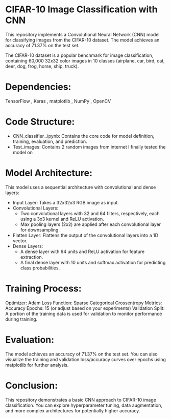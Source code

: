 # CIFAR-10 Image Classification with CNN 

This repository implements a Convolutional Neural Network (CNN) model for classifying images from the CIFAR-10 dataset. The model achieves an accuracy of 71.37% on the test set.

The CIFAR-10 dataset is a popular benchmark for image classification, containing 60,000 32x32 color images in 10 classes (airplane, car, bird, cat, deer, dog, frog, horse, ship, truck).

# Dependencies:
TensorFlow , Keras , matplotlib , NumPy , OpenCV 

# Code Structure:

* CNN_classifier_.ipynb: Contains the core code for model definition, training, evaluation, and prediction.
* Test_images: Contains 2 random images from internet I finally tested the model on 

# Model Architecture:

This model uses a sequential architecture with convolutional and dense layers:

* Input Layer: Takes a 32x32x3 RGB image as input.
* Convolutional Layers:
    * Two convolutional layers with 32 and 64 filters, respectively, each using a 3x3 kernel and ReLU activation.
    * Max pooling layers (2x2) are applied after each convolutional layer for downsampling.
* Flatten Layer: Flattens the output of the convolutional layers into a 1D vector.
* Dense Layers:
   * A dense layer with 64 units and ReLU activation for feature extraction.
   * A final dense layer with 10 units and softmax activation for predicting class probabilities.

# Training Process:

Optimizer: Adam
Loss Function: Sparse Categorical Crossentropy
Metrics: Accuracy
Epochs: 15 (or adjust based on your experiments)
Validation Split: A portion of the training data is used for validation to monitor performance during training.

# Evaluation:

The model achieves an accuracy of 71.37% on the test set. You can also visualize the training and validation loss/accuracy curves over epochs using matplotlib for further analysis.

# Conclusion:

This repository demonstrates a basic CNN approach to CIFAR-10 image classification. You can explore hyperparameter tuning, data augmentation, and more complex architectures for potentially higher accuracy.


